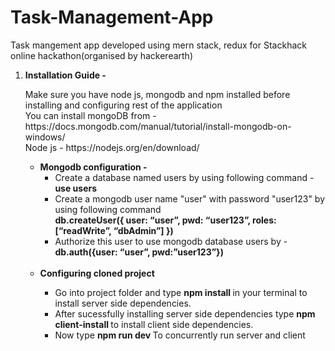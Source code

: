 # Task-Management-App
Task mangement app developed using mern stack, redux for Stackhack online hackathon(organised by hackerearth)

<ol>
  <li> 
    <strong> Installation Guide -  </strong><br/>
    <p> Make sure you have node js, mongodb and npm installed before installing and configuring rest of the application 		<br/>
	You can install mongoDB from - https://docs.mongodb.com/manual/tutorial/install-mongodb-on-windows/
	<br/>
	 Node js - https://nodejs.org/en/download/
    </p>
      <ul>
        <li> <strong> Mongodb configuration - </strong>
        <ul>
           <li> Create a database named users by using following command - <strong> use users </strong> </li>
           <li> 
              Create a mongodb user name "user" with password "user123" by using following command <br>
              <strong>
              db.createUser({
		          user: “user”,
		          pwd: “user123”,
		          roles: [“readWrite”, “dbAdmin”]
              })
              </strong>
           </li>
           <li> Authorize this user to use mongodb database users by - <strong>db.auth({user: “user”, pwd:”user123”})</strong> </li>
        </ul>
          <br/>
           <li> <strong> Configuring cloned project </strong> </li>
           <ul>
              <li>  Go into project folder and type  <strong>npm install </strong> in your terminal to install server side dependencies. </li>
							<li> After sucessfully installing server side dependencies type <strong> npm client-install </strong> to install client side dependencies. </li>
							<li> Now type <strong> npm run dev </strong> To concurrently run server and client </li>
           </ul>
      </ul>
  </li>
</ol>
